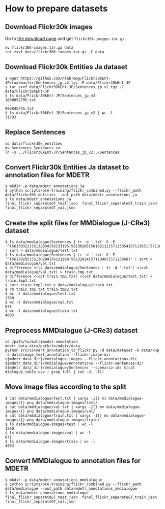 # How to prepare datasets

## Download Flickr30k images

Go to [the download page](http://shannon.cs.illinois.edu/DenotationGraph/) and get `flickr30k-images.tar.gz`.

```shell
mv flickr30k-images.tar.gz data
tar zxvf data/flickr30k-images.tar.gz -C data

```

## Download Flickr30k Entities Ja dataset

```shell
$ wget https://github.com/nlab-mpg/Flickr30kEnt-JP/raw/master/Sentences_jp_v2.tgz -P data/Flickr30kEnt-JP
$ tar zxvf data/Flickr30kEnt-JP/Sentences_jp_v2.tgz -C data/Flickr30kEnt-JP
$ ls data/Flickr30kEnt-JP/Sentences_jp_v2
1000092795.txt
...
998845445.txt
$ ls data/Flickr30kEnt-JP/Sentences_jp_v2 | wc -l
31783
```

## Replace Sentences

```shell
cd data/flickr30k_entities
mv Sentences Sentences_en
ln -s ../Flickr30kEnt-JP/Sentences_jp_v2 ./Sentences
```

## Convert Flickr30k Entities Ja dataset to annotation files for MDETR

```shell
$ mkdir -p data/mdetr_annotations_ja
$ python scripts/pre-training/flickr_combined.py --flickr_path data/flickr30k_entities --out_path data/mdetr_annotations_ja
$ ls data/mdetr_annotations_ja
final_flickr_separateGT_test.json  final_flickr_separateGT_train.json  final_flickr_separateGT_val.json
```

## Create the split files for MMDialogue (J-CRe3) dataset

```shell
$ ls data/mmdialogue/Sentences | tr -d '.txt' G -E '^(56130322|56132034|56133195|56130205|56132112|57113854|57113951|57116595|56130258)' | sort > data/mmdialogue/test.txt
$ ls data/mmdialogue/Sentences | tr -d '.txt' G -E '^(56130295|56130204|56131998|56132024|57113485|57113968)' | sort > data/mmdialogue/val.txt
$ difference <(ls data/mmdialogue/Sentences | tr -d '.txt') <(cat data/mmdialogue/val.txt) > train.tmp.txt
$ difference <(cat train.tmp.txt) <(cat data/mmdialogue/test.txt) > train.tmp2.txt
$ sort train.tmp2.txt > data/mmdialogue/train.txt
$ rm train.tmp.txt train.tmp2.txt
$ wc -l data/mmdialogue/test.txt
1360
$ wc -l data/mmdialogue/val.txt
671
$ wc -l data/mmdialogue/train.txt
4893
```

## Preprocess MMDialogue (J-CRe3) dataset

```shell
cd /path/to/multimodal-annotation
mdetr_data_dir=/path/to/mdetr/data
python src/convert_annotation_to_flickr.py -d data/dataset -k data/knp -a data/image_text_annotation --flickr-image-dir ${mdetr_data_dir}/mmdialogue-images --flickr-annotations-dir ${mdetr_data_dir}/mmdialogue/Annotations --flickr-sentences-dir ${mdetr_data_dir}/mmdialogue/Sentences --scenario-ids $(cat dialogue_table.csv | grep full | cut -d, -f1)
```

## Move image files according to the split

```shell
$ cat data/mmdialogue/test.txt | xargs -I{} mv data/mmdialogue-images/{}.png data/mmdialogue-images/test/
$ cat data/mmdialogue/val.txt | xargs -I{} mv data/mmdialogue-images/{}.png data/mmdialogue-images/val/
$ cat data/mmdialogue/train.txt | xargs -I{} mv data/mmdialogue-images/{}.png data/mmdialogue-images/train/
$ ls data/mmdialogue-images/test | wc -l
1360
$ ls data/mmdialogue-images/val | wc -l
671
$ ls data/mmdialogue-images/train | wc -l
4893
```

## Convert MMDialogue to annotation files for MDETR

```shell
$ mkdir -p data/mdetr_annotations_mmdialogue
$ python scripts/pre-training/flickr_combined.py --flickr_path data/mmdialogue --out_path data/mdetr_annotations_mmdialogue
$ ls data/mdetr_annotations_mmdialogue
final_flickr_separateGT_test.json  final_flickr_separateGT_train.json  final_flickr_separateGT_val.json
```
